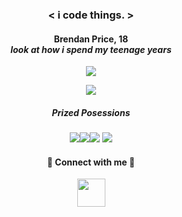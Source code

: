 
### <p align="center"> <span color="orange"><</span> i <span color="green">code</span> things. <span color="orange">></span> </p>
#### <p align="center">Brendan Price, 18 <br>*look at how i spend my teenage years*</p>

<!-- (https://github-readme-stats.vercel.app/api/wakatime?username=willianrod)](https://github.com/anuraghazra/github-readme-stats) -->

<p align="center">
  <img src="https://github-readme-stats.vercel.app/api/top-langs/?username=brendanprice2003&layout=compact&text_color=d4d4d4&bg_color=121212" />
</p>

<p align="center">
  <img src="https://github-readme-stats.vercel.app/api?username=brendanprice2003&show_icons=true&text_color=d4d4d4&bg_color=121212" />
</p>

##### <p align="center"> Prized Posessions </p>

<p align="center">
  <img href="https://github.com/brendanprice2003/D2Synergy_v3.0" src="https://github-readme-stats.vercel.app/api/pin/?username=brendanprice2003&repo=D2Synergy_v3.0&text_color=d4d4d4&bg_color=121212" /><img href="https://github.com/brendanprice2003/D2_Marketplace" src="https://github-readme-stats.vercel.app/api/pin/?username=brendanprice2003&repo=D2_Marketplace&text_color=d4d4d4&bg_color=121212" /><img href="https://github.com/Asfalto-Ascari-Group/EchelonClient" src="https://github-readme-stats.vercel.app/api/pin/?username=Asfalto-Ascari-Group&repo=EchelonClient&text_color=d4d4d4&bg_color=121212" />  <img href="https://github.com/brendanprice2003/Chishiki_Discord_Bot" src="https://github-readme-stats.vercel.app/api/pin/?username=brendanprice2003&repo=Chishiki_Discord_Bot&text_color=d4d4d4&bg_color=121212" />
</p>
  
#### <p align="center"> 🔌 Connect with me 🔌 </p>

<p align="center">
  <img width="45px" src="https://user-images.githubusercontent.com/56489848/153740648-84bc05d4-7d6e-4dd7-a7ab-13669fd9ebc0.png" href="https://twitter.com/beru2003">
</p>


